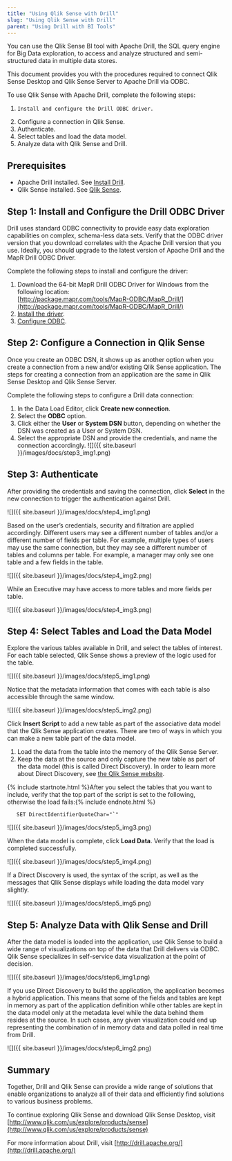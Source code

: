 ```yaml
---
title: "Using Qlik Sense with Drill"
slug: "Using Qlik Sense with Drill"
parent: "Using Drill with BI Tools"
---
```

You can use the Qlik Sense BI tool with Apache Drill, the SQL query engine for Big Data exploration, to access and analyze structured and semi-structured data in multiple data stores.

This document provides you with the procedures required to connect Qlik Sense Desktop and Qlik Sense Server to Apache Drill via ODBC.

To use Qlik Sense with Apache Drill, complete the following steps:

1.     Install and configure the Drill ODBC driver.
2.	Configure a connection in Qlik Sense.
3.	Authenticate.
4.	Select tables and load the data model.
5.	Analyze data with Qlik Sense and Drill.

## Prerequisites

*  Apache Drill installed. See [Install Drill]({{site.baseurl}}/docs/install-drill/).
*  Qlik Sense installed. See [Qlik Sense](http://www.qlik.com/us/explore/products/sense).



## Step 1: Install and Configure the Drill ODBC Driver

Drill uses standard ODBC connectivity to provide easy data exploration capabilities on complex, schema-less data sets. Verify that the ODBC driver version that you download correlates with the Apache Drill version that you use. Ideally, you should upgrade to the latest version of Apache Drill and the MapR Drill ODBC Driver.

Complete the following steps to install and configure the driver:

1. Download the 64-bit MapR Drill ODBC Driver for Windows from the following location:<br> [http://package.mapr.com/tools/MapR-ODBC/MapR_Drill/](http://package.mapr.com/tools/MapR-ODBC/MapR_Drill/)
2. [Install the driver]({{site.baseurl}}/docs/installing-the-driver-on-windows).
3. [Configure ODBC]({{site.baseurl}}/docs/configuring-odbc-on-windows).



## Step 2: Configure a Connection in Qlik Sense
Once you create an ODBC DSN, it shows up as another option when you create a connection from a new and/or existing Qlik Sense application. The steps for creating a connection from an application are the same in Qlik Sense Desktop and Qlik Sense Server.

Complete the following steps to configure a Drill data connection:

1. In the Data Load Editor, click **Create new connection**.
2. Select the **ODBC** option.
3. Click either the **User** or **System DSN** button, depending on whether the DSN was created as a User or System DSN.
4. Select the appropriate DSN and provide the credentials, and name the connection accordingly.
![]({{ site.baseurl }}/images/docs/step3_img1.png)

## Step 3: Authenticate
After providing the credentials and saving the connection, click **Select** in the new connection to trigger the authentication against Drill.

![]({{ site.baseurl }}/images/docs/step4_img1.png)

Based on the user’s credentials, security and filtration are applied accordingly. Different users may see a different number of tables and/or a different number of fields per table. For example, multiple types of users may use the same connection, but they may see a different number of tables and columns per table. For example, a manager may only see one table and a few fields in the table.

![]({{ site.baseurl }}/images/docs/step4_img2.png)

While an Executive may have access to more tables and more fields per table.

![]({{ site.baseurl }}/images/docs/step4_img3.png)


## Step 4: Select Tables and Load the Data Model

Explore the various tables available in Drill, and select the tables of interest. For each table selected, Qlik Sense shows a preview of the logic used for the table.

![]({{ site.baseurl }}/images/docs/step5_img1.png)

Notice that the metadata information that comes with each table is also accessible through the same window.

![]({{ site.baseurl }}/images/docs/step5_img2.png)

Click **Insert Script** to add a new table as part of the associative data model that the Qlik Sense application creates. There are two of ways in which you can make a new table part of the data model.

1. Load the data from the table into the memory of the Qlik Sense Server.
2. Keep the data at the source and only capture the new table as part of the data model (this is called Direct Discovery). In order to learn more about Direct Discovery, see [the Qlik Sense website](https://www.qlik.com/us/products/qlik-sense).

{% include startnote.html %}After you select the tables that you want to include, verify that the top part of the script is set to the following, otherwise the load fails:{% include endnote.html %}

       SET DirectIdentifierQuoteChar="`"

![]({{ site.baseurl }}/images/docs/step5_img3.png)

When the data model is complete, click **Load Data**. Verify that the load is completed successfully.

![]({{ site.baseurl }}/images/docs/step5_img4.png)

If a Direct Discovery is used, the syntax of the script, as well as the messages that Qlik Sense displays while loading the data model vary slightly.

![]({{ site.baseurl }}/images/docs/step5_img5.png)


## Step 5: Analyze Data with Qlik Sense and Drill

After the data model is loaded into the application, use Qlik Sense to build a wide range of visualizations on top of the data that Drill delivers via ODBC. Qlik Sense specializes in self-service data visualization at the point of decision.

![]({{ site.baseurl }}/images/docs/step6_img1.png)

If you use Direct Discovery to build the application, the application becomes a hybrid application. This means that some of the fields and tables are kept in memory as part of the application definition while other tables are kept in the data model only at the metadata level while the data behind them resides at the source. In such cases, any given visualization could end up representing the combination of in memory data and data polled in real time from Drill.

![]({{ site.baseurl }}/images/docs/step6_img2.png)



## Summary
Together, Drill and Qlik Sense can provide a wide range of solutions that enable organizations to analyze all of their data and efficiently find solutions to various business problems.

To continue exploring Qlik Sense and download Qlik Sense Desktop, visit
[http://www.qlik.com/us/explore/products/sense](http://www.qlik.com/us/explore/products/sense)

For more information about Drill, visit
[http://drill.apache.org/](http://drill.apache.org/)




